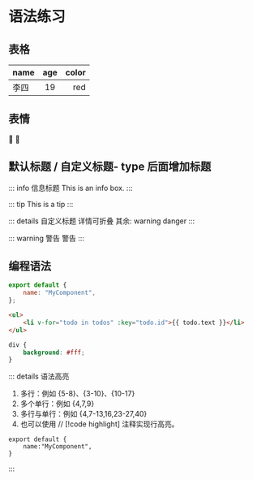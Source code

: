 # 语法练习

## 表格

| name | age | color |
| ---- | :-: | ----: |
| 李四 | 19  |   red |

## 表情

:tada: :100:

## 默认标题 / 自定义标题- type 后面增加标题

::: info
信息标题 This is an info box.
:::

::: tip
This is a tip
:::

::: details 自定义标题
详情可折叠
其余: warning danger
:::

::: warning 警告
警告
:::

## 编程语法

```js
export default {
	name: "MyComponent",
};
```

```html
<ul>
	<li v-for="todo in todos" :key="todo.id">{{ todo.text }}</li>
</ul>
```

```css
div {
	background: #fff;
}
```

::: details 语法高亮
1.  多行：例如 {5-8}、{3-10}、{10-17}
2.  多个单行：例如 {4,7,9}
3.  多行与单行：例如 {4,7-13,16,23-27,40}
4.  也可以使用 // [!code highlight] 注释实现行高亮。

```js{2}
export default {
    name:"MyComponent",
}
```

:::
